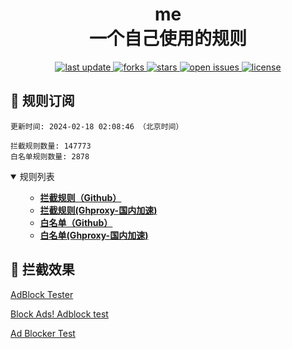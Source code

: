 <div align="center">
<h1 align="center">me<br>一个自己使用的规则</h1>
<p>
  <a href="https://github.com/8680/GOODBYEADS">
    <img src="https://img.shields.io/github/last-commit/8680/GOODBYEADS?style=flat-square" alt="last update" />
  </a>
  <a href="https://github.com/8680/GOODBYEADS">
    <img src="https://img.shields.io/github/forks/8680/GOODBYEADS?style=flat-square" alt="forks" />
  </a>
  <a href="https://github.com/8680/GOODBYEADS">
    <img src="https://img.shields.io/github/stars/8680/GOODBYEADS?style=flat-square" alt="stars" />
  </a>
  <a href="https://github.com/8680/GOODBYEADS/issues/">
    <img src="https://img.shields.io/github/issues/8680/GOODBYEADS?style=flat-square" alt="open issues" />
  </a>
  <a href="https://github.com/8680/GOODBYEADS">
    <img src="https://img.shields.io/github/license/8680/GOODBYEADS?style=flat-square" alt="license" />
  </a>
</p>
</div>

<h2 id="a">🎯 规则订阅</h2>

```
更新时间: 2024-02-18 02:08:46 （北京时间） 

拦截规则数量: 147773 
白名单规则数量: 2878 
``` 
<details open>
<summary>规则列表</summary>
<ul>

- **[拦截规则（Github）](https://raw.githubusercontent.com/sccheng460/me/master/rules.txt)**
- **[拦截规则(Ghproxy-国内加速)](https://ghproxy.com/raw.githubusercontent.com/sccheng460/me/master/rules.txt)**
- **[白名单（Github）](https://raw.githubusercontent.com/sccheng460/me/master/allow.txt)**
- **[白名单(Ghproxy-国内加速)](https://ghproxy.com/raw.githubusercontent.com/sccheng460/me/master/allow.txt)**

</ul>
</details>
<h2 id="c">🚫 拦截效果</h2>

[AdBlock Tester](https://adblock-tester.com)

[Block Ads! Adblock test](https://blockads.fivefilters.org/)

[Ad Blocker Test](https://d3ward.github.io/toolz/adblock.html)
